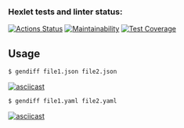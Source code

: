 ### Hexlet tests and linter status:
[![Actions Status](https://github.com/anatolyburtsev/frontend-project-lvl2/workflows/hexlet-check/badge.svg)](https://github.com/anatolyburtsev/frontend-project-lvl2/actions)
[![Maintainability](https://api.codeclimate.com/v1/badges/0f59942315935c352ae2/maintainability)](https://codeclimate.com/github/anatolyburtsev/frontend-project-lvl2/maintainability)
[![Test Coverage](https://api.codeclimate.com/v1/badges/0f59942315935c352ae2/test_coverage)](https://codeclimate.com/github/anatolyburtsev/frontend-project-lvl2/test_coverage)

## Usage
```sh
$ gendiff file1.json file2.json
```
[![asciicast](https://asciinema.org/a/nsTaEY4ZLq1wu9iKAZGgrrEYn.svg)](https://asciinema.org/a/nsTaEY4ZLq1wu9iKAZGgrrEYn)

```sh
$ gendiff file1.yaml file2.yaml
```
[![asciicast](https://asciinema.org/a/ZxdY3Oj24xWioxUmWC5sdNfiC.svg)](https://asciinema.org/a/ZxdY3Oj24xWioxUmWC5sdNfiC)
